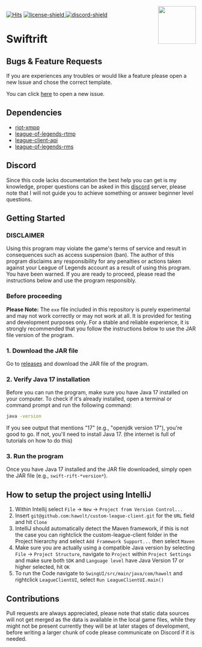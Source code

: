 [license]: https://github.com/hawolt/custom-league-client/tree/master/LICENSE

[discord-invite]: https://discord.gg/3wknX5gxaW

[discord-shield]: https://discordapp.com/api/guilds/1130517263280246907/widget.png?style=shield

[license-shield]: https://img.shields.io/badge/License-MIT-white.svg

<img align="right" src="https://raw.githubusercontent.com/hawolt/custom-league-client/main/SwingUI/src/main/resources/fullsize-logo.png" height="100" width="100">

[![Hits](https://hits.seeyoufarm.com/api/count/incr/badge.svg?url=https%3A%2F%2Fgithub.com%2Fhawolt%2Fcustom-league-client&count_bg=%2379C83D&title_bg=%23555555&icon=&icon_color=%23E7E7E7&title=hits&edge_flat=false)](https://hits.seeyoufarm.com)
[ ![license-shield][] ][license]
[ ![discord-shield][] ][discord-invite]

# Swiftrift


## Bugs & Feature Requests

If you are experiences any troubles or would like a feature please open a new Issue and chose the correct template.

You can click [here](https://github.com/hawolt/custom-league-client/issues/new/choose) to open a new issue.

## Dependencies

- [riot-xmpp](https://github.com/hawolt/riot-xmpp)
- [league-of-legends-rtmp](https://github.com/hawolt/league-of-legends-rtmp)
- [league-client-api](https://github.com/hawolt/league-client-api)
- [league-of-legends-rms](https://github.com/hawolt/league-of-legends-rms)

## Discord

Since this code lacks documentation the best help you can get is my knowledge, proper questions can be asked in
this [discord](https://discord.gg/3wknX5gxaW) server, please note that I will not guide you to achieve something or
answer beginner level questions.

## Getting Started

### DISCLAIMER

Using this program may violate the game's terms of service and result in consequences such as access suspension (ban). 
The author of this program disclaims any responsibility for any penalties or actions taken against your 
League of Legends account as a result of using this program. You have been warned. If you are ready to proceed, 
please read the instructions below and use the program responsibly.

### Before proceeding

**Please Note:** The `exe` file included in this repository is purely experimental and may not work correctly or may not
work at all. It is provided for testing and development purposes only. For a stable and reliable experience, it is 
strongly recommended that you follow the instructions below to use the JAR file version of the program.

### 1. Download the JAR file

Go to [releases](https://github.com/hawolt/custom-league-client/releases/latest) and download the JAR file of the program.

### 2. Verify Java 17 installation

Before you can run the program, make sure you have Java 17 installed on your computer. To check if it's already 
installed, open a terminal or command prompt and run the following command:
```sh
java -version
```
If you see output that mentions "17" (e.g., "openjdk version 17"), you're good to go. 
If not, you'll need to install Java 17. (the internet is full of tutorials on how to do this) 

### 3. Run the program
Once you have Java 17 installed and the JAR file downloaded, simply open the JAR file (e.g., `swift-rift-*version*`).

## How to setup the project using IntelliJ

1. Within Intellij select `File` -> `New` -> `Project from Version Control...`
2. Insert `git@github.com:hawolt/custom-league-client.git` for the `URL` field and hit `Clone`
3. IntelliJ should automatically detect the Maven framework, if this is not the case you can rightclick the
   custom-league-client folder in the Project hierarchy and select `Add Framework Support...` then select `Maven`
4. Make sure you are actually using a compatible Java version by selecting `File` -> `Project Structure`, navigate
   to `Project` within `Project Settings` and make sure both `SDK` and `Language level` have Java Version 17 or higher
   selected, hit `OK`
5. To run the Code navigate to `SwingUI/src/main/java/com/hawolt` and rightclick `LeagueClientUI`,
   select `Run LeagueClientUI.main()`

## Contributions

Pull requests are always appreciated, please note that static data sources will not get merged as the data is available
in the local game files, while they might not be present currently they will be at later stages of development, before
writing a larger chunk of code please communicate on Discord if it is needed.
